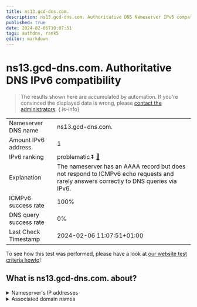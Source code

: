 ```yaml
---
title: ns13.gcd-dns.com.
description: ns13.gcd-dns.com. Authoritative DNS Nameserver IPv6 compatibility
published: true
date: 2024-02-06T10:07:51
tags: authdns, rank5
editor: markdown
---
```


# ns13.gcd-dns.com. Authoritative DNS IPv6 compatibility

> The results shown here are accumulated by automation. If you're convinced the displayed data is wrong, please [contact the administrators](/howto/chat). 
{.is-info}




|   |   |
| - | - |
| Nameserver DNS name | ns13.gcd-dns.com.
| Amount IPv6 address | 1
| IPv6 ranking | problematic :arrow_double_down: [🔗](/howto/ranking) |
| Explanation | The nameserver has an AAAA record but does not respond to ICMPv6 echo requests and rarely answers correctly to DNS queries via IPv6. |
| ICMPv6 success rate | 100%|
| DNS query success rate | 0% |
| Last Check Timestamp | 2024-02-06 11:07:51+01:00 |

To see how this test was performed, please have a look at [our website test criteria howto](/howto/testcriteria/authdns)!


## What is ns13.gcd-dns.com. about?




<details>
<summary>Nameserver's IP addresses</summary>

2603:5:21e3::38

</details>



<details>
<summary>Associated domain names</summary>

www.eli-lilly.com

</details>
